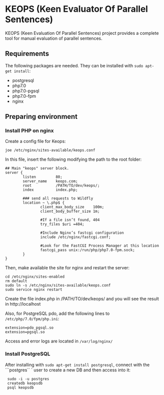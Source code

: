 # KEOPS (Keen Evaluator Of Parallel Sentences)

KEOPS (Keen Evaluation Of Parallel Sentences) project provides a complete tool for manual evaluation of parallel sentences.

## Requirements ##

The following packages are needed.  They can be installed with ```sudo apt-get install```:

* postgresql
* php7.0
* php7.0-pgsql
* php7.0-fpm
* nginx

##  Preparing environment ##

### Install PHP on nginx ###

Create a config file for Keops:

```
joe /etc/nginx/sites-available/keops.conf
```

In this file, insert the following modifying the path to the root folder:

```
## Main "keops" server block.
server {
        listen         80;
        server_name    keops.com;
        root           /PATH/TO/dev/keops/;
        index          index.php;

        ### send all requests to Wildfly
        location ~ \.php$ {
                client_max_body_size    100m;
                client_body_buffer_size 1m;

                #If a file isn’t found, 404
                try_files $uri =404; 

                #Include Nginx’s fastcgi configuration
                include /etc/nginx/fastcgi.conf;

                #Look for the FastCGI Process Manager at this location 
                fastcgi_pass unix:/run/php/php7.0-fpm.sock;
        }
}

 ```
 
 Then, make available the site for nginx and restart the server:

```
cd /etc/nginx/sites-enabled
rm default
sudo ln -s /etc/nginx/sites-available/keops.conf
sudo service nginx restart
```

Create the file index.php in /PATH/TO/dev/keops/ and you will see the result in http://localhost

Also, for PostgreSQL pdo, add the following lines to ``` /etc/php/7.0/fpm/php.ini ```:

```
extension=pdo_pgsql.so
extension=pgsql.so
```

Access and error logs are located in ```/var/log/nginx/ ```

### Install PostgreSQL ### 

After installing with ```sudo apt-get install postgresql```,  connect with the ```postgres`` ` user to create a new DB and then access into it:

```
 sudo -i -u postgres
 createdb keopsdb
 psql keopsdb
 ```
 
 
